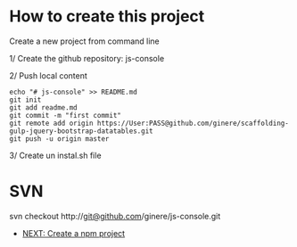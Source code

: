 
# How to create this project


Create a new project from command line

1/ Create the github repository: js-console

2/ Push local content

```
echo "# js-console" >> README.md
git init
git add readme.md
git commit -m "first commit"
git remote add origin https://User:PASS@github.com/ginere/scaffolding-gulp-jquery-bootstrap-datatables.git
git push -u origin master
```

3/ Create un instal.sh file


# SVN
svn checkout http://git@github.com/ginere/js-console.git


* [NEXT: Create a npm project](/docs/npm-instalation.md)
